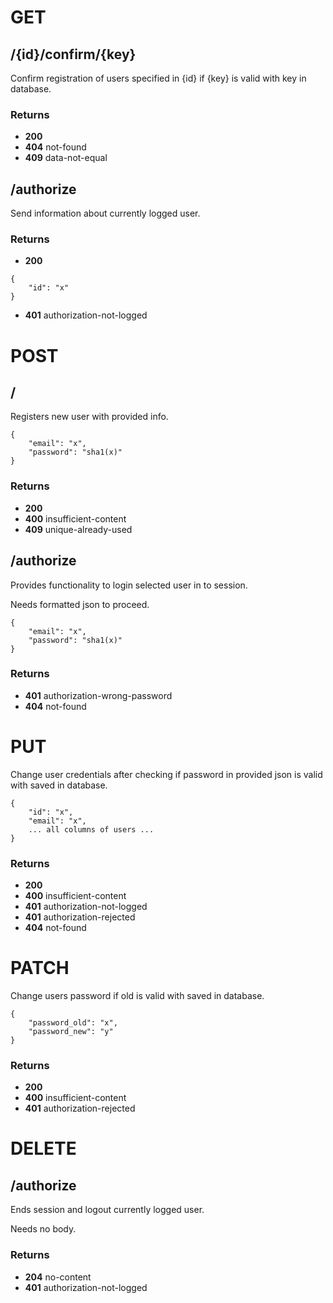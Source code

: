 # GET

## /{id}/confirm/{key}
Confirm registration of users specified in {id} if {key} is valid with key in database.

### Returns
- **200**
- **404** not-found
- **409** data-not-equal

## /authorize
Send information about currently logged user.

### Returns
- **200**
```
{
    "id": "x"
}
```
- **401** authorization-not-logged

# POST

## /
Registers new user with provided info.
```
{
    "email": "x",
    "password": "sha1(x)"
}
```

### Returns
- **200**
- **400** insufficient-content
- **409** unique-already-used

## /authorize
Provides functionality to login selected user in to session.

Needs formatted json to proceed.
```
{
    "email": "x",
    "password": "sha1(x)"
}
```

### Returns
- **401** authorization-wrong-password
- **404** not-found

# PUT
Change user credentials after checking if password in provided json is valid with saved in database.
```
{
    "id": "x",
    "email": "x",
    ... all columns of users ...
}
```

### Returns
- **200**
- **400** insufficient-content
- **401** authorization-not-logged
- **401** authorization-rejected
- **404** not-found

# PATCH
Change users password if old is valid with saved in database.
```
{
    "password_old": "x",
    "password_new": "y"
}
```

### Returns 
- **200**
- **400** insufficient-content
- **401** authorization-rejected

# DELETE

## /authorize
Ends session and logout currently logged user.

Needs no body.

### Returns
- **204** no-content
- **401** authorization-not-logged
